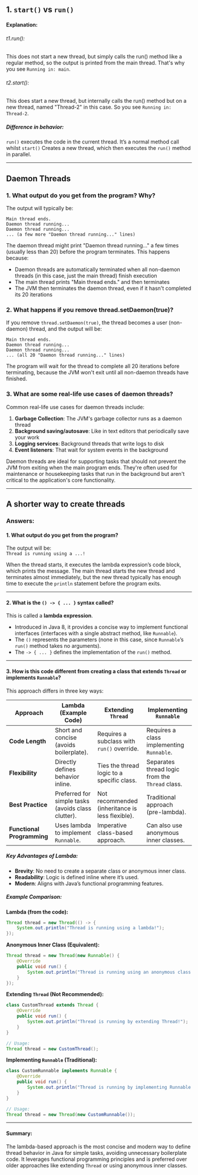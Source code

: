 ## 1. `start()` vs `run()`

#### Explanation:

###### t1.run():
This does not start a new thread, 
but simply calls the run() method 
like a regular method, so the output 
is printed from the main thread.
That's why you see ```Running in: main```.

###### t2.start():
This does start a new thread, 
but internally calls the run() 
method but on a new thread, named 
"Thread-2" in this case. So you
see ```Running in: Thread-2```.

##### Difference in behavior:
```run()```	executes the code in the current 
thread. It’s a normal method call whilst 
```start()``` Creates a new thread, which 
then executes the ```run()``` method in parallel.

___
## Daemon Threads
### 1. What output do you get from the program? Why?

The output will typically be:
```
Main thread ends.
Daemon thread running...
Daemon thread running...
... (a few more "Daemon thread running..." lines)
```

The daemon thread might print "Daemon thread running..." a few times (usually less than 20) before the program terminates. This happens because:
- Daemon threads are automatically terminated when all non-daemon threads (in this case, just the main thread) finish execution
- The main thread prints "Main thread ends." and then terminates
- The JVM then terminates the daemon thread, even if it hasn't completed its 20 iterations

### 2. What happens if you remove thread.setDaemon(true)?

If you remove `thread.setDaemon(true)`, the thread becomes a user (non-daemon) thread, and the output will be:
```
Main thread ends.
Daemon thread running...
Daemon thread running...
... (all 20 "Daemon thread running..." lines)
```
The program will wait for the thread to complete all 20 iterations before terminating, because the JVM won't exit until all non-daemon threads have finished.

### 3. What are some real-life use cases of daemon threads?

Common real-life use cases for daemon threads include:
1. **Garbage Collection**: The JVM's garbage collector runs as a daemon thread
2. **Background saving/autosave**: Like in text editors that periodically save your work
6. **Logging services**: Background threads that write logs to disk
7. **Event listeners**: That wait for system events in the background

Daemon threads are ideal for supporting tasks that should not prevent the JVM from exiting when the main program ends. They're often used for maintenance or housekeeping tasks that run in the background but aren't critical to the application's core functionality.

___

## A shorter way to create threads

### Answers:

#### 1. **What output do you get from the program?**
The output will be:  
`Thread is running using a ...!`

When the thread starts, it executes the lambda expression’s code block, which prints the message. The main thread starts the new thread and terminates almost immediately, but the new thread typically has enough time to execute the `println` statement before the program exits.

---

#### 2. **What is the `() -> { ... }` syntax called?**
This is called a **lambda expression**.
- Introduced in Java 8, it provides a concise way to implement functional interfaces (interfaces with a single abstract method, like `Runnable`).
- The `()` represents the parameters (none in this case, since `Runnable`’s `run()` method takes no arguments).
- The `-> { ... }` defines the implementation of the `run()` method.

---

#### 3. **How is this code different from creating a class that extends `Thread` or implements `Runnable`?**
This approach differs in three key ways:

| **Approach**                | **Lambda (Example Code)**                          | **Extending `Thread`**                      | **Implementing `Runnable`**                |
|------------------------------|----------------------------------------------------|---------------------------------------------|---------------------------------------------|
| **Code Length**              | Short and concise (avoids boilerplate).            | Requires a subclass with `run()` override.  | Requires a class implementing `Runnable`.   |
| **Flexibility**              | Directly defines behavior inline.                 | Ties the thread logic to a specific class.  | Separates thread logic from the `Thread` class. |
| **Best Practice**            | Preferred for simple tasks (avoids class clutter). | Not recommended (inheritance is less flexible). | Traditional approach (pre-lambda).          |
| **Functional Programming**   | Uses lambda to implement `Runnable`.               | Imperative class-based approach.            | Can also use anonymous inner classes.       |

##### Key Advantages of Lambda:
- **Brevity**: No need to create a separate class or anonymous inner class.
- **Readability**: Logic is defined inline where it’s used.
- **Modern**: Aligns with Java’s functional programming features.

##### Example Comparison:
**Lambda (from the code):**
```java
Thread thread = new Thread(() -> { 
    System.out.println("Thread is running using a lambda!"); 
});
```

**Anonymous Inner Class (Equivalent):**
```java
Thread thread = new Thread(new Runnable() {
    @Override
    public void run() {
        System.out.println("Thread is running using an anonymous class!");
    }
});
```

**Extending `Thread` (Not Recommended):**
```java
class CustomThread extends Thread {
    @Override
    public void run() {
        System.out.println("Thread is running by extending Thread!");
    }
}

// Usage:
Thread thread = new CustomThread();
```

**Implementing `Runnable` (Traditional):**
```java
class CustomRunnable implements Runnable {
    @Override
    public void run() {
        System.out.println("Thread is running by implementing Runnable!");
    }
}

// Usage:
Thread thread = new Thread(new CustomRunnable());
```

---

#### Summary:
The lambda-based approach is the most concise and modern way to define thread behavior in Java for simple tasks, avoiding unnecessary boilerplate code. It leverages functional programming principles and is preferred over older approaches like extending `Thread` or using anonymous inner classes.